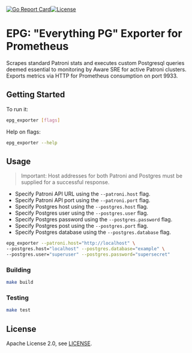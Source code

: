 [![Go Report Card](https://goreportcard.com/badge/github.com/TheNakedZealot/epg_exporter)](https://goreportcard.com/report/github.com/TheNakedZealot/epg_exporter)[![License](https://img.shields.io/badge/License-Apache%202.0-blue.svg)][license]

[license]: https://opensource.org/licenses/Apache-2.0

# EPG: "Everything PG" Exporter for Prometheus
Scrapes standard Patroni stats and executes custom Postgresql queries deemed essential to monitoring by Aware SRE for active Patroni clusters. Exports metrics via HTTP for Prometheus consumption on port 9933.

## Getting Started

To run it:

```bash
epg_exporter [flags]
```

Help on flags:

```bash
epg_exporter --help
```

## Usage

> Important: Host addresses for both Patroni and Postgres must be supplied for a successful response.

- Specify Patroni API URL using the `--patroni.host` flag.
- Specify Patroni API port using the `--patroni.port` flag.
- Specify Postgres host using the `--postgres.host` flag.
- Specify Postgres user using the `--postgres.user` flag.
- Specify Postgres password using the `--postgres.password` flag.
- Specify Postgres post using the `--postgres.port` flag.
- Specify Postgres database using the `--postgres.database` flag.

```bash
epg_exporter --patroni.host="http://localhost" \
--postgres.host="localhost" --postgres.database="example" \
--postgres.user="superuser" --postgres.password="supersecret" 
```

### Building

```bash
make build
```

### Testing

```bash
make test
```

## License

Apache License 2.0, see [LICENSE](https://github.com/gopaytech/patroni_exporter/blob/master/LICENSE).

